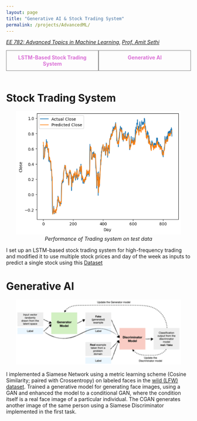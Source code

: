 ```yaml
---
layout: page
title: "Generative AI & Stock Trading System"
permalink: /projects/AdvancedML/
---
```



  [_EE 782: Advanced Topics in Machine Learning_](https://www.ee.iitb.ac.in/web/course_lists/ee-782-advanced-machine-learning/), [_Prof. Amit Sethi_](https://www.ee.iitb.ac.in/~asethi/)  

<div style="display: flex;">
   <a href="https://github.com/Vansh28Kapoor/Advanced-Machine-Learning/tree/main/Stock%20Trading%20System" style="flex: 1; padding: 10px; border: 1px solid grey; text-align: center; text-decoration: none;">
        <div style="font-weight: bold; color: orchid;">LSTM-Based Stock Trading System</div>
    </a>
    <a href="https://github.com/Vansh28Kapoor/Advanced-Machine-Learning/tree/main/Generative%20AI" style="flex: 1; padding: 10px; border: 1px solid grey; text-align: center; text-decoration: none;">
        <div style="font-weight: bold; color: orchid;">Generative AI</div>
    </a>
</div>

<br>

# Stock Trading System
<p align="center">
    <img width="450" src="/assets/img/LSTM.png">
  <br>
    <em>Performance of Trading system on test data</em>
</p>

I set up an LSTM-based stock trading system for high-frequency trading and modified it to use multiple stock prices and day of the week as inputs to predict a single stock using this [Dataset](https://www.kaggle.com/datasets/rohanrkalbag/ee782)

# Generative AI

<p align="center">
    <img width="450"  src="/assets/img/GANS.gif">
</p>

I implemented a Siamese Network using a metric learning scheme (Cosine Similarity; paired with Crossentropy) on labeled faces in the [wild (LFW) dataset](http://vis-www.cs.umass.edu/lfw/). Trained a generative model for generating face images, using a GAN and enhanced the model to a conditional GAN, where the condition itself is a real face image of a particular individual. The CGAN generates another image of the same person using a Siamese Discriminator implemented in the first task.
